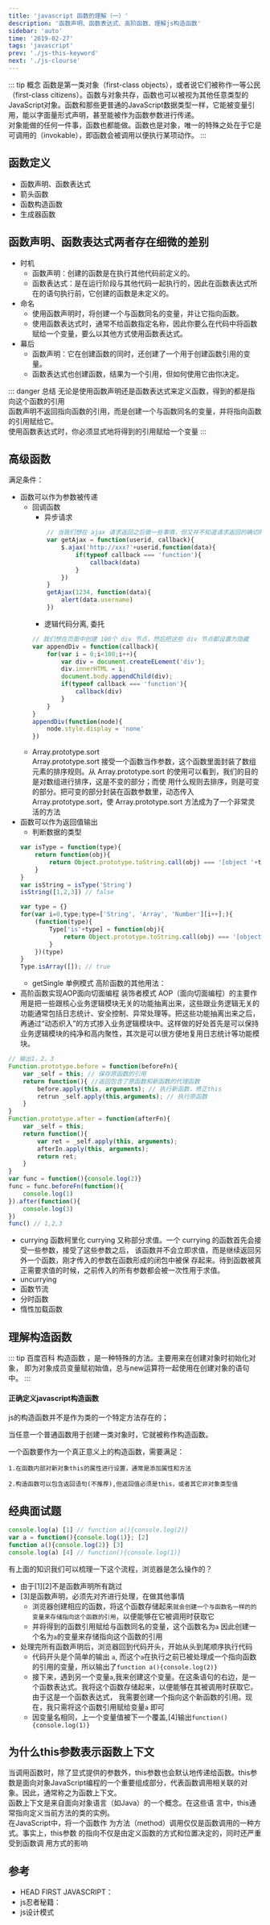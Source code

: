 ```yaml
---
title: 'javascript 函数的理解（一）'
description: '函数声明、函数表达式、高阶函数、理解js构造函数'
sidebar: 'auto'
time: '2019-02-27'
tags: 'javascript'
prev: './js-this-keyword'
next: './js-clourse'
---
```




::: tip 概念
函数是第一类对象（first-class objects），或者说它们被称作一等公民（first-class citizens）。函数与对象共存，函数也可以被视为其他任意类型的JavaScript对象。函数和那些更普通的JavaScript数据类型一样，它能被变量引用，能以字面量形式声明，甚至能被作为函数参数进行传递。<br />
对象能做的任何一件事，函数也都能做。函数也是对象，唯一的特殊之处在于它是可调用的（invokable），即函数会被调用以便执行某项动作。
:::

## 函数定义

+ 函数声明、函数表达式
+ 箭头函数
+ 函数构造函数
+ 生成器函数

## 函数声明、函数表达式两者存在细微的差别

+ 时机
    - 函数声明：创建的函数是在执行其他代码前定义的。
    - 函数表达式：是在运行阶段与其他代码一起执行的，因此在函数表达式所在的语句执行前，它创建的函数是未定义的。
+ 命名
    - 使用函数声明时，将创建一个与函数同名的变量，并让它指向函数。
    - 使用函数表达式时，通常不给函数指定名称，因此你要么在代码中将函数赋给一个变量，要么以其他方式使用函数表达式。
+ 幕后
    - 函数声明：它在创建函数的同时，还创建了一个用于创建函数引用的变量。
    - 函数表达式也创建函数，结果为一个引用，但如何使用它由你决定。

::: danger 总结
无论是使用函数声明还是函数表达式来定义函数，得到的都是指向这个函数的引用<br />
函数声明不返回指向函数的引用，而是创建一个与函数同名的变量，并将指向函数的引用赋给它。<br />
使用函数表达式时，你必须显式地将得到的引用赋给一个变量
:::

## 高级函数
满足条件：
+ 函数可以作为参数被传递
    - 回调函数
        + 异步请求
        ``` js
            // 当我们想在 ajax 请求返回之后做一些事情，但又并不知道请求返回的确切时间时，最常见的方案就是把 callback 函数当作参数传入发起 ajax 请求的方法中，待请求完成之后执行 callback 函数
            var getAjax = function(userid, callback){
                $.ajax('http://xxx?'+userid,function(data){
                    if(typeof callback === 'function'){
                        callback(data)
                    }
                })
            }
            getAjax(1234, function(data){
                alert(data.username)
            })
        ```
        + 逻辑代码分离, 委托
        ``` js
        // 我们想在页面中创建 100个 div 节点，然后把这些 div 节点都设置为隐藏
        var appendDiv = function(callback){
            for(var i = 0;i<100;i++){
                var div = document.createELement('div');
                div.innerHTML = i;
                document.body.appendChild(div);
                if(typeof callback === 'function'){
                    callback(div)
                }
            }
        } 
        appendDiv(function(node){
            node.style.display = 'none'
        })
        ```
    - Array.prototype.sort <br/>
    Array.prototype.sort 接受一个函数当作参数，这个函数里面封装了数组元素的排序规则。从 Array.prototype.sort 的使用可以看到，我们的目的是对数组进行排序，这是不变的部分；而使 用什么规则去排序，则是可变的部分。把可变的部分封装在函数参数里，动态传入 Array.prototype.sort，使 Array.prototype.sort 方法成为了一个非常灵活的方法
+ 函数可以作为返回值输出
    - 判断数据的类型 
    ``` js
    var isType = function(type){
        return function(obj){
            return Object.prototype.toString.call(obj) === '[object '+type+']'
        }
    }
    var isString = isType('String')
    isString([1,2,3]) // false

    var type = {}
    for(var i=0,type;type=['String', 'Array', 'Number'][i++];){
        (function(type){
            Type['is'+type] = function(obj){
                return Object.prototype.toString.call(obj) === '[object '+type+']';
            }
        })(type)
    }
    Type.isArray([]); // true
    ```
    - getSingle 单例模式
高阶函数的其他用法：
+ 高阶函数实现AOP面向切面编程 装饰者模式
AOP（面向切面编程）的主要作用是把一些跟核心业务逻辑模块无关的功能抽离出来，这些跟业务逻辑无关的功能通常包括日志统计、安全控制、异常处理等。把这些功能抽离出来之后， 再通过“动态织入”的方式掺入业务逻辑模块中。这样做的好处首先是可以保持业务逻辑模块的纯净和高内聚性，其次是可以很方便地复用日志统计等功能模块。 
``` js
// 输出1，2，3
Function.prototype.before = function(beforeFn){
    var _self = this; // 保存原函数的引用
    return function(){ //返回包含了原函数和新函数的代理函数
        before.apply(this, arguments); // 执行新函数，修正this
        retrun _self.apply(this,arguments); // 执行原函数
    }
}
Function.prototype.after = function(afterFn){
    var _self = this;
    return function(){
        var ret = _self.apply(this, arguments);
        afterIn.apply(this, arguments);
        return ret;
    }
}
var func = function(){console.log(2)}
func = func.beforeFn(function(){
    console.log(1)
}).after(function(){
    console.log(3)
})
func() // 1,2,3
```
+ currying 函数柯里化
currying 又称部分求值。一个 currying 的函数首先会接受一些参数，接受了这些参数之后， 该函数并不会立即求值，而是继续返回另外一个函数，刚才传入的参数在函数形成的闭包中被保 存起来。待到函数被真正需要求值的时候，之前传入的所有参数都会被一次性用于求值。 
+ uncurrying
+ 函数节流
+ 分时函数
+ 惰性加载函数


## 理解构造函数

::: tip 百度百科
构造函数 ，是一种特殊的方法。主要用来在创建对象时初始化对象， 即为对象成员变量赋初始值，总与new运算符一起使用在创建对象的语句中。
:::

#### 正确定义javascript构造函数

js的构造函数并不是作为类的一个特定方法存在的；

当任意一个普通函数用于创建一类对象时，它就被称作构造函数。

一个函数要作为一个真正意义上的构造函数，需要满足：

	1.在函数内部对新对象this的属性进行设置，通常是添加属性和方法

	2.构造函数可以包含返回语句(不推荐),但返回值必须是this，或者其它非对象类型值


## 经典面试题

``` js
console.log(a) [1] // function a(){console.log(2)}
var a = function(){console.log(1)}; [2]
function a(){console.log(2)} [3]
console.log(a) [4] // function(){console.log(1)}
```

有上面的知识我们可以梳理一下这个流程，浏览器是怎么操作的？

+ 由于[1][2]不是函数声明所有跳过
+ [3]是函数声明，必须先对齐进行处理，在做其他事情
    - 浏览器创建相应的函数，将这个函数存储起来`就会创建一个与函数名一样的的变量来存储指向这个函数的引用`，以便能够在它被调用时获取它
    - 并将得到的函数引用赋给与函数同名的变量，这个函数名为`a` 因此创建一个名为`a`的变量来存储指向这个函数的引用
+ 处理完所有函数声明后，浏览器回到代码开头，开始从头到尾顺序执行代码
    - 代码开头是个简单的输出 `a`, 而这个`a`在执行之前已被处理成一个指向函数的引用的变量，所以输出了`function a(){console.log(2)}`
    - 接下来，遇到另一个变量`a`,我来创建这个变量。在这条语句的右边，是一个函数表达式。我将这个函数存储起来，以便能够在其被调用时获取它。由于这是一个函数表达式， 我需要创建一个指向这个新函数的引用。现在，我只需将这个函数引用赋给变量`a` 即可
    - 因变量名相同，上一个变量值被下一个覆盖,[4]输出`function(){console.log(1)}`

## 为什么this参数表示函数上下文

当调用函数时，除了显式提供的参数外，this参数也会默认地传递给函数。this参数是面向对象JavaScript编程的一个重要组成部分，代表函数调用相关联的对象。因此，通常称之为函数上下文。<br/>
函数上下文是来自面向对象语言（如Java）的一个概念。在这些语 言中，this通常指向定义当前方法的类的实例。 <br/>
在JavaScript中，将一个函数作 为方法（method）调用仅仅是函数调用的一种方式。事实上，this参数 的指向不仅是由定义函数的方式和位置决定的，同时还严重受到函数调 用方式的影响

## 参考

+ HEAD FIRST JAVASCRIPT：
+ js忍者秘籍：
+ js设计模式
